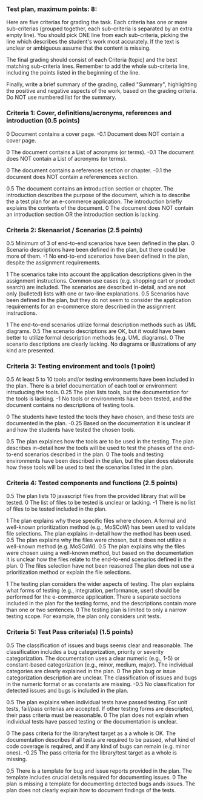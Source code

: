 ### Test plan, maximum points: 8:

Here are five criterias for grading the task. Each criteria has one or more sub-criterias (grouped together, each sub-criteria is separated by an extra empty line). You should pick ONE line from each sub-criteria, picking the line which describes the student's work most accurately. If the text is unclear or ambiguous assume that the content is missing.

The final grading should consist of each Criteria (topic) and the best matching sub-criteria lines. Remember to add the whole sub-criteria line, including the points listed in the beginning of the line.

Finally, write a brief summary of the grading, called "Summary", highlighting the positive and negative aspects of the work, based on the grading criteria. Do NOT use numbered list for the summary.




### Criteria 1: Cover, definitions/acronyms, references and introduction (0.5 points)

0 Document contains a cover page.
-0.1 Document does NOT contain a cover page.

0 The document contains a List of acronyms (or terms).
-0.1 The document does NOT contain a List of acronyms (or terms).

0 The document contains a references section or chapter.
-0.1 the document does NOT contain a referenences section.

0.5 The document contains an introduction section or chapter. The introduction describes the purpose of the document, which is to describe the a test plan for an e-commerce application. The introduction briefly explains the contents of the document.
0 The document does NOT contain an introduction section OR the introduction section is lacking. 


### Criteria 2: Skenaariot / Scenarios (2.5 points) 

0.5 Minimum of 3 of end-to-end scenarios have been defined in the plan.
0 Scenario descriptions have been defined in the plan, but there could be more of them.
-1 No end-to-end scenarios have been defined in the plan, despite the assignment requirements.

1 The scenarios take into account the application descriptions given in the assignment instructions. Common use cases (e.g. shopping cart or product search) are included. The scenarios are described in-detail, and are not only (bulleted) lists with one or two-line explanations.
0.5 Scenarios have been defined in the plan, but they do not seem to consider the application requirements for an e-commerce store described in the assignment instructions.

1 The end-to-end scenarios utilize formal description methods such as UML diagrams.
0.5 The scenario descriptions are OK, but it would have been better to utilize formal description methods (e.g. UML diagrams).
0 The scenario descriptions are clearly lacking. No diagrams or illustrations of any kind are presented.


### Criteria 3: Testing environment and tools (1 point)

0.5 At least 5 to 10 tools and/or testing environments have been included in the plan. There is a brief documentation of each tool or environment intruducing the tools.
0.25 The plan lists tools, but the documentation for the tools is lacking.
-1 No tools or environments have been tested, and the document contains no descriptions of testing tools.

0 The students have tested the tools they have chosen, and these tests are documented in the plan.
-0.25 Based on the documentation it is unclear if and how the students have tested the chosen tools.

0.5 The plan explaines how the tools are to be used in the testing. The plan describes in-detail how the tools will be used to test the phases of the end-to-end scenarios described in the plan.
0 The tools and testing environments have been described in the plan, but the plan does elaborate how these tools will be used to test the scenarios listed in the plan.

### Criteria 4: Tested components and functions (2.5 points)

0.5 The plan lists 10 javascript files from the provided library that will be tested.
0 The list of files to be tested is unclear or lacking.
-1 There is no list of files to be tested included in the plan.

1 The plan explains why these specific files where chosen. A formal and well-known prioritization method (e.g., MoSCoW) has been used to validate file selections. The plan explains in-detail how the method has been used.
0.5 The plan explains why the files were chosen, but it does not utilize a well-known method (e.g. MoSCoW).
0.5 The plan explains why the files were chosen using a well-known method, but based on the documentation it is unclear how the files relate to the end-to-end scenarios defined in the plan.
0 The files selection have not been reasoned The plan does not use a prioritization method or explain the file selections.

1 The testing plan considers the wider aspects of testing. The plan explains what forms of testing (e.g., integration, performance, user) should be performed for the e-commerce application. There a separate sections included in the plan for the testing forms, and the descriptions contain more than one or two sentences.
0 The testing plan is limited to only a narrow testing scope. For example, the plan only considers unit tests.


### Criteria 5: Test Pass criteria(s) (1.5 points)

0.5 The classification of issues and bugs seems clear and reasonable. The classification includes a bug categorization, priority or severity categorization. The documentation uses a clear numeric (e.g., 1-5) or constant-based categorization (e.g., minor, medium, major). The individual categories are clearly explained in the plan.
0 The plan bug or issue categorization description are unclear. The classification of issues and bugs in the numeric format or as constants are missing.
-0.5 No classification for detected issues and bugs is included in the plan.

0.5 The plan explains when individual tests have passed testing. For unit tests, fail/pass criterias are accepted. If other testing forms are descripted, their pass criteria must be reasonable.
0 The plan does not explain when individual tests have passed testing or the documentation is unclear.

0 The pass criteria for the library/test target as a a whole is OK. The documentation describes if all testa are required to be passed, what kind of code coverage is required, and if any kind of bugs can remain (e.g. minor ones).
-0.25 The pass criteria for the library/test target as a whole is missing.

0,5 There is a template for bug and issue reports provided in the plan. The template includes crucial details required for documenting issues.
0 The plan is missing a template for documenting detected bugs ands issues. The plan does not clearly explain how to document findings of the tests.

